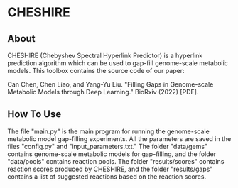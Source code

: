 # CHESHIRE
## About

CHESHIRE (Chebyshev Spectral Hyperlink Predictor) is a hyperlink prediction algorithm which can be used to gap-fill genome-scale metabolic models. 
This toolbox contains the source code of our paper:

Can Chen, Chen Liao, and Yang-Yu Liu. "Filling Gaps in Genome-scale Metabolic Models through Deep Learning." BioRxiv (2022) [PDF].

## How To Use

The file "main.py" is the main program for running the genome-scale metabolic model gap-filling experiments. 
All the parameters are saved in the files "config.py" and "input_parameters.txt."
The folder "data/gems" contains genome-scale metabolic models for gap-filling, and
the folder "data/pools" contains reaction pools.
The folder "results/scores" contains reaction scores produced by CHESHIRE, and
the folder "results/gaps" contains a list of suggested reactions based on the reaction scores. 
